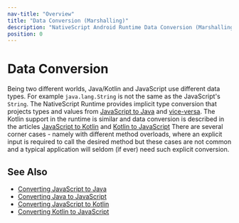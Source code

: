 ```yaml
---
nav-title: "Overview"
title: "Data Conversion (Marshalling)"
description: "NativeScript Android Runtime Data Conversion (Marshalling)"
position: 0
---
```


# Data Conversion

Being two different worlds, Java/Kotlin and JavaScript use different data types. For example `java.lang.String` is not the same as the JavaScript's `String`. The NativeScript Runtime provides implicit type conversion that projects types and values from [JavaScript to Java](./js-to-java.md) and [vice-versa](./java-to-js.md). The Kotlin support in the runtime is similar and data conversion is described in the articles [JavaScript to Kotlin](./js-to-kotlin.md) and [Kotlin to JavaScript](./kotlin-to-js.md) There are several corner cases - namely with different method overloads, where an explicit input is required to call the desired method but these cases are not common and a typical application will seldom (if ever) need such explicit conversion.

## See Also

* [Converting JavaScript to Java](./js-to-java.md)
* [Converting Java to JavaScript](./java-to-js.md)
* [Converting JavaScript to Kotlin](./js-to-kotlin.md)
* [Converting Kotlin to JavaScript](./kotlin-to-js.md)

